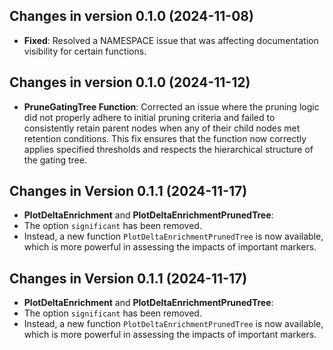 ## Changes in version 0.1.0 (2024-11-08)

- **Fixed**: Resolved a NAMESPACE issue that was affecting documentation visibility for certain functions.

## Changes in version 0.1.0 (2024-11-12)

- **PruneGatingTree Function**: Corrected an issue where the pruning logic did not properly adhere to initial pruning criteria and failed to consistently retain parent nodes when any of their child nodes met retention conditions. This fix ensures that the function now correctly applies specified thresholds and respects the hierarchical structure of the gating tree.


## Changes in Version 0.1.1 (2024-11-17)

- **PlotDeltaEnrichment** and **PlotDeltaEnrichmentPrunedTree**: 
- The option `significant` has been removed.
- Instead, a new function `PlotDeltaEnrichmentPrunedTree` is now available, which is more powerful in assessing the impacts of important markers.


## Changes in Version 0.1.1 (2024-11-17)

- **PlotDeltaEnrichment** and **PlotDeltaEnrichmentPrunedTree**: 
- The option `significant` has been removed.
- Instead, a new function `PlotDeltaEnrichmentPrunedTree` is now available, which is more powerful in assessing the impacts of important markers.
